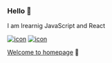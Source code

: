 ### Hello 👋

I am lrearnig JavaScript and React

[![icon](https://skills.thijs.gg/icons?i=js&theme=light)](https://skills.thijs.gg)
[![icon](https://skills.thijs.gg/icons?i=react&theme=light)](https://skills.thijs.gg)

[Welcome to homepage](https://qapush.github.io/) 👀
